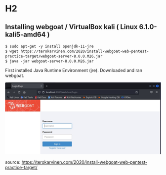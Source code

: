 # H2

## Installing webgoat / VirtualBox kali ( Linux 6.1.0-kali5-amd64 ) 

    $ sudo apt-get -y install openjdk-11-jre
    $ wget https://terokarvinen.com/2020/install-webgoat-web-pentest-practice-target/webgoat-server-8.0.0.M26.jar
    $ java -jar webgoat-server-8.0.0.M26.jar

First installed Java Runtime Environment (jre). Downloaded and ran webgoat. 

![Webgoat login](https://github.com/t-t-r/Penetration-testing-course-2023/blob/main/img/wglogin.jpg)

source: https://terokarvinen.com/2020/install-webgoat-web-pentest-practice-target/